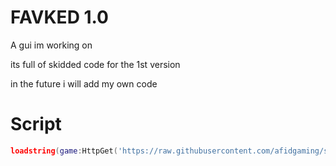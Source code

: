
# FAVKED 1.0

A gui im working on

its full of skidded code for the 1st version

 in the future i will add my own code










# Script
```lua
loadstring(game:HttpGet('https://raw.githubusercontent.com/afidgaming/scrieept/main/scrept.lua'))();
```
